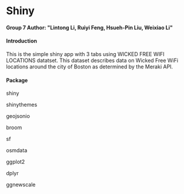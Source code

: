 # Shiny
#### Group 7 Author: "Lintong Li, Ruiyi Feng, Hsueh-Pin Liu, Weixiao Li"

#### **Introduction**

This is the simple shiny app with 3 tabs using WICKED FREE WIFI LOCATIONS datatset.
This dataset describes data on Wicked Free WiFi locations around the city of Boston as determined by the Meraki API.

#### Package
shiny

shinythemes

geojsonio

broom

sf

osmdata

ggplot2

dplyr

ggnewscale

